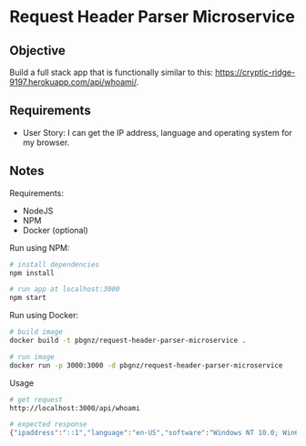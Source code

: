 # Request Header Parser Microservice

## Objective

Build a full stack app that is functionally similar to this: https://cryptic-ridge-9197.herokuapp.com/api/whoami/.

## Requirements

* User Story: I can get the IP address, language and operating system for my browser.

## Notes

Requirements:
- NodeJS
- NPM
- Docker (optional)

Run using NPM:
```bash
# install dependencies
npm install

# run app at localhost:3000
npm start
```

Run using Docker:
```bash
# build image
docker build -t pbgnz/request-header-parser-microservice .

# run image
docker run -p 3000:3000 -d pbgnz/request-header-parser-microservice
```

Usage
```bash
# get request
http://localhost:3000/api/whoami

# expected response
{"ipaddress":"::1","language":"en-US","software":"Windows NT 10.0; Win64; x64"}
```
